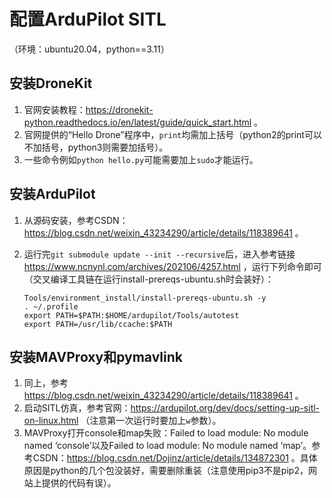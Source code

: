 # 配置ArduPilot SITL

（环境：ubuntu20.04，python==3.11）
## 安装DroneKit
1. 官网安装教程：https://dronekit-python.readthedocs.io/en/latest/guide/quick_start.html 。
2. 官网提供的“Hello Drone”程序中，`print`均需加上括号（python2的print可以不加括号，python3则需要加括号）。
3. 一些命令例如`python hello.py`可能需要加上`sudo`才能运行。

## 安装ArduPilot

1. 从源码安装，参考CSDN：https://blog.csdn.net/weixin_43234290/article/details/118389641 。
2. 运行完`git submodule update --init --recursive`后，进入参考链接 https://www.ncnynl.com/archives/202106/4257.html ，运行下列命令即可（交叉编译工具链在运行install-prereqs-ubuntu.sh时会装好）：
    
    ```
    Tools/environment_install/install-prereqs-ubuntu.sh -y
    . ~/.profile
    export PATH=$PATH:$HOME/ardupilot/Tools/autotest
    export PATH=/usr/lib/ccache:$PATH
    ```
    

## 安装MAVProxy和pymavlink

1. 同上，参考 https://blog.csdn.net/weixin_43234290/article/details/118389641 。
2. 启动SITL仿真，参考官网：https://ardupilot.org/dev/docs/setting-up-sitl-on-linux.html （注意第一次运行时要加上`w`参数）。
3. MAVProxy打开console和map失败：Failed to load module: No module named ‘console’以及Failed to load module: No module named ‘map’。参考CSDN：https://blog.csdn.net/Dojinz/article/details/134872301 。具体原因是python的几个包没装好，需要删除重装（注意使用pip3不是pip2，网站上提供的代码有误）。
